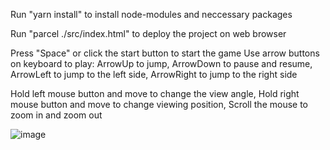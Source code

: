 Run "yarn install" to install node-modules and neccessary packages

Run "parcel ./src/index.html" to deploy the project on web browser

Press "Space" or click the start button to start the game 
Use arrow buttons on keyboard to play: ArrowUp to jump, ArrowDown to pause and resume, ArrowLeft to jump to the left side, ArrowRight to jump to the right side

Hold left mouse button and move to change the view angle, Hold right mouse button and move to change viewing position, Scroll the mouse to zoom in and zoom out

![image](https://github.com/user-attachments/assets/345cd863-8366-4c74-a9aa-3f4899647738)
